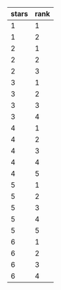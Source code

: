 | stars | rank    |
|----|---------|
| 1  | 1 |
| 1  | 2  |
| 2  | 1  |
| 2  | 2  |
| 2  | 3  |
| 3  | 1  |
| 3  | 2  |
| 3  | 3  |
| 3  | 4  |
| 4  | 1  |
| 4  | 2  |
| 4  | 3  |
| 4  | 4  |
| 4  | 5  |
| 5  | 1  |
| 5  | 2  |
| 5  | 3  |
| 5  | 4  |
| 5  | 5  |
| 6  | 1  |
| 6  | 2  |
| 6  | 3  |
| 6  | 4  |